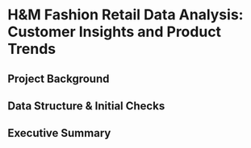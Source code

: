 # H&M Fashion Retail Data Analysis: Customer Insights and Product Trends

## Project Background

## Data Structure & Initial Checks

## Executive Summary